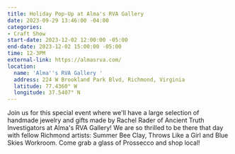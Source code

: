 ```yaml
---
title: Holiday Pop-Up at Alma's RVA Gallery
date: 2023-09-29 13:46:00 -04:00
categories:
- Craft Show
start-date: 2023-12-02 12:00:00 -05:00
end-date: 2023-12-02 15:00:00 -05:00
time: 12-3PM
external-link: https://almasrva.com/
location:
  name: 'Alma''s RVA Gallery '
  address: 224 W Brookland Park Blvd, Richmond, Virginia
  latitude: 77.4360° W
  longitude: 37.5407° N
---
```


Join us for this special event where we'll have a large selection of handmade jewelry and gifts made by Rachel Rader of Ancient Truth Investigators at Alma's RVA Gallery! We are so thrilled to be there that day with fellow Richmond artists: Summer Bee Clay, Throws Like a Girl and Blue Skies Workroom. Come grab a glass of Prossecco and shop local! 